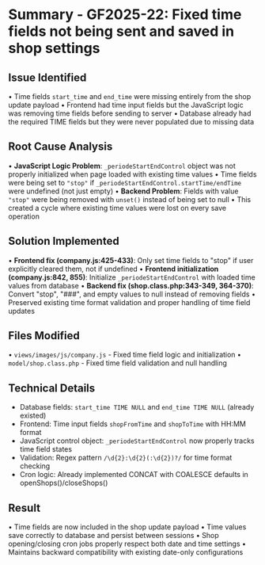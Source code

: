# Summary - GF2025-22: Fixed time fields not being sent and saved in shop settings

## Issue Identified
• Time fields `start_time` and `end_time` were missing entirely from the shop update payload
• Frontend had time input fields but the JavaScript logic was removing time fields before sending to server
• Database already had the required TIME fields but they were never populated due to missing data

## Root Cause Analysis
• **JavaScript Logic Problem**: `_periodeStartEndControl` object was not properly initialized when page loaded with existing time values
• Time fields were being set to `"stop"` if `_periodeStartEndControl.startTime/endTime` were undefined (not just empty)
• **Backend Problem**: Fields with value `"stop"` were being removed with `unset()` instead of being set to null
• This created a cycle where existing time values were lost on every save operation

## Solution Implemented
• **Frontend fix (company.js:425-433)**: Only set time fields to "stop" if user explicitly cleared them, not if undefined
• **Frontend initialization (company.js:842, 855)**: Initialize `_periodeStartEndControl` with loaded time values from database
• **Backend fix (shop.class.php:343-349, 364-370)**: Convert "stop", "###", and empty values to null instead of removing fields
• Preserved existing time format validation and proper handling of time field updates

## Files Modified
• `views/images/js/company.js` - Fixed time field logic and initialization
• `model/shop.class.php` - Fixed time field validation and null handling

## Technical Details
- Database fields: `start_time TIME NULL` and `end_time TIME NULL` (already existed)
- Frontend: Time input fields `shopFromTime` and `shopToTime` with HH:MM format
- JavaScript control object: `_periodeStartEndControl` now properly tracks time field states
- Validation: Regex pattern `/\d{2}:\d{2}(:\d{2})?/` for time format checking
- Cron logic: Already implemented CONCAT with COALESCE defaults in openShops()/closeShops()

## Result
• Time fields are now included in the shop update payload
• Time values save correctly to database and persist between sessions
• Shop opening/closing cron jobs properly respect both date and time settings
• Maintains backward compatibility with existing date-only configurations